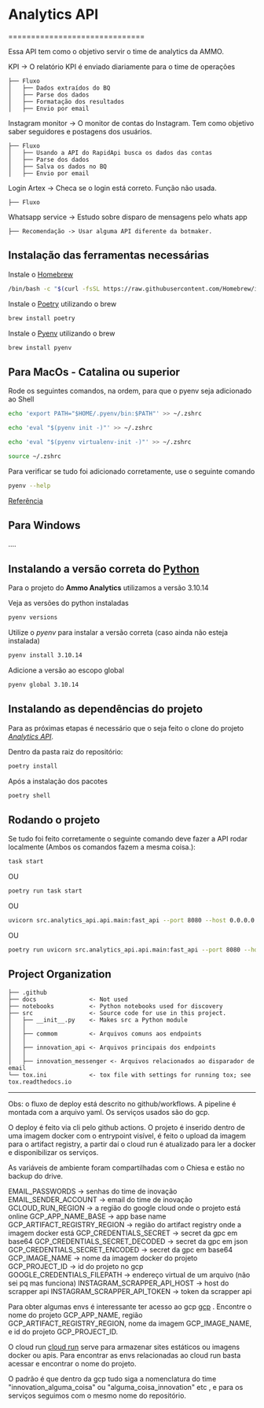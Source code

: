 # Analytics API

==============================

Essa API tem como o objetivo servir o time de analytics da AMMO.

KPI -> O relatório KPI é enviado diariamente para o time de operações

    ├── Fluxo 
    │   ├── Dados extraídos do BQ 
    │   ├── Parse dos dados
    │   ├── Formatação dos resultados 
    │   ├── Envio por email


Instagram monitor -> O monitor de contas do Instagram. Tem como objetivo saber seguidores e postagens dos usuários.

    ├── Fluxo 
    │   ├── Usando a API do RapidApi busca os dados das contas 
    │   ├── Parse dos dados
    │   ├── Salva os dados no BQ
    │   ├── Envio por email


Login Artex -> Checa se o login está correto. Função não usada.

    ├── Fluxo 

Whatsapp service -> Estudo sobre disparo de mensagens pelo whats app
    
    ├── Recomendação -> Usar alguma API diferente da botmaker.


## Instalação das ferramentas necessárias

Instale o [Homebrew](https://brew.sh/)

```bash
/bin/bash -c "$(curl -fsSL https://raw.githubusercontent.com/Homebrew/install/HEAD/install.sh)"
```

Instale o [Poetry](https://python-poetry.org/) utilizando o brew

```bash
brew install poetry
```

Instale o [Pyenv](https://github.com/pyenv/pyenv) utilizando o brew

```bash
brew install pyenv
```

## Para MacOs - Catalina ou superior

Rode os seguintes comandos, na ordem, para que o pyenv seja adicionado ao Shell

```bash
echo 'export PATH="$HOME/.pyenv/bin:$PATH"' >> ~/.zshrc
```

```bash
echo 'eval "$(pyenv init -)"' >> ~/.zshrc
```

```bash
echo 'eval "$(pyenv virtualenv-init -)"' >> ~/.zshrc
```

```bash
source ~/.zshrc
```

Para verificar se tudo foi adicionado corretamente, use o seguinte comando

```bash
pyenv --help
```

[Referência](https://medium.com/@miqui.ferrer/the-ultimate-guide-to-managing-python-virtual-environments-in-macos-c8cb49bf0a3c)

## Para Windows

....

## Instalando a versão correta do [Python](https://www.python.org/)

Para o projeto do **Ammo Analytics** utilizamos a versão 3.10.14

Veja as versões do python instaladas
```bash
pyenv versions
```

Utilize o *pyenv* para instalar a versão correta (caso ainda não esteja instalada)

```bash
pyenv install 3.10.14
```

Adicione a versão ao escopo global

```bash
pyenv global 3.10.14
```

## Instalando as dependências do projeto

Para as próximas etapas é necessário que o seja feito o clone do projeto [*Analytics API*](https://github.com/Ammo-BI/analytics-api/tree/main).

Dentro da pasta raiz do repositório:

```bash
poetry install
```

Após a instalação dos pacotes

```bash
poetry shell
```

## Rodando o projeto

Se tudo foi feito corretamente o seguinte comando deve fazer a API rodar localmente (Ambos os comandos fazem a mesma coisa.):

```bash
task start
```

OU

```bash
poetry run task start
```

OU

```bash
uvicorn src.analytics_api.api.main:fast_api --port 8080 --host 0.0.0.0 --reload
```
OU

```bash
poetry run uvicorn src.analytics_api.api.main:fast_api --port 8080 --host 0.0.0.0 --reload
```

Project Organization
------------

    ├── .github
    ├── docs               <- Not used
    ├── notebooks          <- Python notebooks used for discovery
    ├── src                <- Source code for use in this project.
    │   ├── __init__.py    <- Makes src a Python module
    │   │
    │   ├── commom         <- Arquivos comuns aos endpoints
    │   │
    │   ├── innovation_api <- Arquivos principais dos endpoints
    │   │
    │   ├── innovation_messenger <- Arquivos relacionados ao disparador de email
    └── tox.ini            <- tox file with settings for running tox; see tox.readthedocs.io


--------

Obs: o fluxo de deploy está descrito no github/workflows. A pipeline é montada com a arquivo yaml. Os serviços usados são do gcp.

O deploy é feito via cli pelo github actions. O projeto é inserido dentro de uma imagem docker com o entrypoint visível, é feito o upload da imagem para o artifact registry, a partir daí o cloud run é atualizado para ler a docker e disponibilizar os serviços.

As variáveis de ambiente foram compartilhadas com o Chiesa e estão no backup do drive.

EMAIL_PASSWORDS -> senhas do time de inovação
EMAIL_SENDER_ACCOUNT -> email do time de inovação
GCLOUD_RUN_REGION -> a região do google cloud onde o projeto está online
GCP_APP_NAME_BASE -> app base name
GCP_ARTIFACT_REGISTRY_REGION -> região do artifact registry onde a imagem docker está
GCP_CREDENTIALS_SECRET -> secret da gpc em base64
GCP_CREDENTIALS_SECRET_DECODED -> secret da gpc em json
GCP_CREDENTIALS_SECRET_ENCODED -> secret da gpc em base64
GCP_IMAGE_NAME -> nome da imagem docker do projeto
GCP_PROJECT_ID -> id do projeto no gcp
GOOGLE_CREDENTIALS_FILEPATH -> endereço virtual de um arquivo (não sei pq mas funciona)
INSTAGRAM_SCRAPPER_API_HOST -> host do scrapper api
INSTAGRAM_SCRAPPER_API_TOKEN -> token da scrapper api


Para obter algumas envs é interessante ter acesso ao gcp [gcp](https://console.cloud.google.com/artifacts?referrer=search&hl=pt&project=projetoomni) . Encontre o nome do projeto GCP_APP_NAME, região GCP_ARTIFACT_REGISTRY_REGION, nome da imagem GCP_IMAGE_NAME, e id do projeto GCP_PROJECT_ID.

O cloud run [cloud run](https://console.cloud.google.com/run?referrer=search&hl=pt&project=projetoomni) serve para armazenar sites estáticos ou imagens docker ou apis. Para encontrar as envs relacionadas ao cloud run basta acessar e encontrar o nome do projeto. 

O padrão é que dentro da gcp tudo siga a nomenclatura do time "innovation_alguma_coisa" ou "alguma_coisa_innovation" etc , e para os serviços seguimos com o mesmo nome do repositório.
